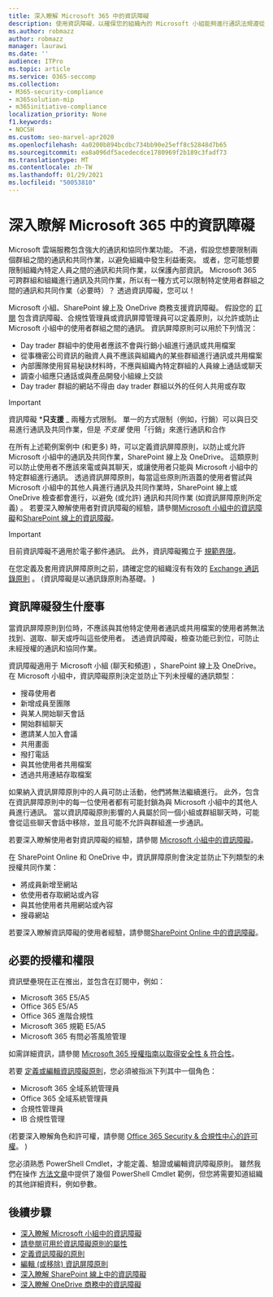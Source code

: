 ```yaml
---
title: 深入瞭解 Microsoft 365 中的資訊障礙
description: 使用資訊障礙，以確保您的組織內的 Microsoft 小組能夠進行通訊法規遵從性。
ms.author: robmazz
author: robmazz
manager: laurawi
ms.date: ''
audience: ITPro
ms.topic: article
ms.service: O365-seccomp
ms.collection:
- M365-security-compliance
- m365solution-mip
- m365initiative-compliance
localization_priority: None
f1.keywords:
- NOCSH
ms.custom: seo-marvel-apr2020
ms.openlocfilehash: 4a0200b894bcdbc734bb90e25eff8c52848d7b65
ms.sourcegitcommit: ea8a096df5acedecdce1780969f2b189c3fadf73
ms.translationtype: MT
ms.contentlocale: zh-TW
ms.lasthandoff: 01/29/2021
ms.locfileid: "50053810"
---
```

# <a name="learn-about-information-barriers-in-microsoft-365"></a>深入瞭解 Microsoft 365 中的資訊障礙

Microsoft 雲端服務包含強大的通訊和協同作業功能。 不過，假設您想要限制兩個群組之間的通訊和共同作業，以避免組織中發生利益衝突。 或者，您可能想要限制組織內特定人員之間的通訊和共同作業，以保護內部資訊。 Microsoft 365 可跨群組和組織進行通訊及共同作業，所以有一種方式可以限制特定使用者群組之間的通訊和共同作業（必要時）？ 透過資訊障礙，您可以！

Microsoft 小組、SharePoint 線上及 OneDrive 商務支援資訊障礙。 假設您的 [訂閱](#required-licenses-and-permissions) 包含資訊障礙、合規性管理員或資訊屏障管理員可以定義原則，以允許或防止 Microsoft 小組中的使用者群組之間的通訊。 資訊屏障原則可以用於下列情況：

- Day trader 群組中的使用者應該不會與行銷小組進行通訊或共用檔案
- 從事機密公司資訊的融資人員不應該與組織內的某些群組進行通訊或共用檔案
- 內部團隊使用貿易秘訣材料時，不應與組織內特定群組的人員線上通話或聊天
- 調查小組應只通話或與產品開發小組線上交談
- Day trader 群組的網站不得由 day trader 群組以外的任何人共用或存取

> [!IMPORTANT]
> 資訊障礙 ***只支援** _ 兩種方式限制。 單一的方式限制（例如，行銷）可以與日交易進行通訊及共同作業，但是 _不支援_ 使用「行銷」來進行通訊和合作

在所有上述範例案例中 (和更多) 時，可以定義資訊屏障原則，以防止或允許 Microsoft 小組中的通訊及共同作業，SharePoint 線上及 OneDrive。 這類原則可以防止使用者不應該來電或與其聊天，或讓使用者只能與 Microsoft 小組中的特定群組進行通訊。 透過資訊屏障原則，每當這些原則所涵蓋的使用者嘗試與 Microsoft 小組中的其他人員進行通訊及共同作業時，SharePoint 線上或 OneDrive 檢查都會進行，以避免 (或允許) 通訊和共同作業 (如資訊屏障原則所定義) 。 若要深入瞭解使用者對資訊障礙的經驗，請參閱[Microsoft 小組中的資訊障礙](https://docs.microsoft.com/MicrosoftTeams/information-barriers-in-teams)和[SharePoint 線上的資訊障礙](https://docs.microsoft.com/sharepoint/information-barriers)。

> [!IMPORTANT]
> 目前資訊障礙不適用於電子郵件通訊。 此外，資訊障礙獨立于 [規範界限](set-up-compliance-boundaries.md)。<p> 在您定義及套用資訊屏障原則之前，請確定您的組織沒有有效的 [Exchange 通訊錄原則](https://docs.microsoft.com/exchange/address-books/address-book-policies/address-book-policies) 。  (資訊障礙是以通訊錄原則為基礎。 ) 

## <a name="what-happens-with-information-barriers"></a>資訊障礙發生什麼事

當資訊屏障原則到位時，不應該與其他特定使用者通訊或共用檔案的使用者將無法找到、選取、聊天或呼叫這些使用者。 透過資訊障礙，檢查功能已到位，可防止未經授權的通訊和協同作業。 

資訊障礙適用于 Microsoft 小組 (聊天和頻道) ，SharePoint 線上及 OneDrive。 在 Microsoft 小組中，資訊障礙原則決定並防止下列未授權的通訊類型：

- 搜尋使用者
- 新增成員至團隊
- 與某人開始聊天會話
- 開始群組聊天
- 邀請某人加入會議
- 共用畫面
- 撥打電話
- 與其他使用者共用檔案
- 透過共用連結存取檔案

如果納入資訊屏障原則中的人員可防止活動，他們將無法繼續進行。 此外，包含在資訊屏障原則中的每一位使用者都有可能封鎖為與 Microsoft 小組中的其他人員進行通訊。 當以資訊障礙原則影響的人員屬於同一個小組或群組聊天時，可能會從這些聊天會話中移除，並且可能不允許與群組進一步通訊。

若要深入瞭解使用者對資訊障礙的經驗，請參閱 [Microsoft 小組中的資訊障礙](https://docs.microsoft.com/MicrosoftTeams/information-barriers-in-teams)。

在 SharePoint Online 和 OneDrive 中，資訊屏障原則會決定並防止下列類型的未授權共同作業：

- 將成員新增至網站
- 依使用者存取網站或內容
- 與其他使用者共用網站或內容
- 搜尋網站 

若要深入瞭解資訊障礙的使用者經驗，請參閱[SharePoint Online 中的資訊障礙](https://docs.microsoft.com/sharepoint/information-barriers)。

## <a name="required-licenses-and-permissions"></a>必要的授權和權限

資訊壁壘現在正在推出，並包含在訂閱中，例如：

- Microsoft 365 E5/A5
- Office 365 E5/A5
- Office 365 進階合規性
- Microsoft 365 規範 E5/A5
- Microsoft 365 有問必答風險管理

如需詳細資訊，請參閱 [Microsoft 365 授權指南以取得安全性 & 符合性](https://docs.microsoft.com/office365/servicedescriptions/microsoft-365-service-descriptions/microsoft-365-tenantlevel-services-licensing-guidance/microsoft-365-security-compliance-licensing-guidance#information-protection)。

若要 [定義或編輯資訊障礙原則](information-barriers-policies.md)，您必須被指派下列其中一個角色：

- Microsoft 365 全域系統管理員
- Office 365 全域系統管理員
- 合規性管理員
- IB 合規性管理

 (若要深入瞭解角色和許可權，請參閱 [Office 365 Security & 合規性中心的許可權](../security/office-365-security/permissions-in-the-security-and-compliance-center.md)。 ) 

您必須熟悉 PowerShell Cmdlet，才能定義、驗證或編輯資訊障礙原則。 雖然我們在操作 [方法文章](information-barriers-policies.md)中提供了幾個 PowerShell Cmdlet 範例，但您將需要知道組織的其他詳細資料，例如參數。

## <a name="next-steps"></a>後續步驟

- [深入瞭解 Microsoft 小組中的資訊障礙](https://docs.microsoft.com/MicrosoftTeams/information-barriers-in-teams)
- [請參閱可用於資訊障礙原則的屬性](information-barriers-attributes.md)
- [定義資訊障礙的原則](information-barriers-policies.md)
- [編輯 (或移除) 資訊屏障原則](information-barriers-edit-segments-policies.md)
- [深入瞭解 SharePoint 線上中的資訊障礙](https://docs.microsoft.com/sharepoint/information-barriers)
- [深入瞭解 OneDrive 商務中的資訊障礙](https://docs.microsoft.com/onedrive/information-barriers)
